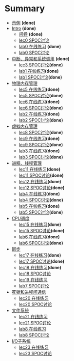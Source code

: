 # Summary

* [示例](README.md) **(done)**
* [Intro](all/1-intro.md) **(done)**
    * [问卷](all/01-1-questionnaire.md) **(done)**
    * [lec0 SPOC讨论](all/01-2-spoc-discussion.md)
    * [lab0 在线练习](all/01-3-lab0-quiz.md) **(done)**
    * [lab0 SPOC讨论](all/01-3-lab0-spoc-discussion.md)
* [中断、异常和系统调用](all/2-intr.md) **(done)**
    * [lec3 SPOC讨论](all/02-1-spoc-discussion.md)**(done)**
    * [lab1 在线练习](all/02-2-lab1-quiz.md)**(done)**
    * [lab1 SPOC讨论](all/02-2-lab1-spoc-discussion.md)**(done)**
* [物理内存管理](all/3&4-pmm.md)
    * [lec5 在线练习](all/03-1-quiz.md)**(done)**
    * [lec5 SPOC讨论](all/03-1-spoc-discussion.md)**(done)**
    * [lec6 在线练习](all/03-2-quiz.md)**(done)**
    * [lec6 SPOC讨论](all/03-2-spoc-discussion.md)**(done)**
    * [lab2 在线练习](all/03-3-lab2-quiz.md)**(done)**
    * [lab2 SPOC讨论](all/03-3-lab2-spoc-discussion.md)**(done)**
* [虚拟内存管理](all/5&6-vmm.md)
    * [lec8 SPOC讨论](all/04-1-spoc-discussion.md)**(done)**
    * [lec9 在线练习](all/04-2-quiz.md)**(done)**
    * [lec9 SPOC讨论](all/04-2-spoc-discussion.md)**(done)**
    * [lab3 在线练习](all/04-3-lab3-quiz.md)**(done)**
    * [lab3 SPOC讨论](all/04-3-lab3-spoc-discussion.md)**(done)**  
* [进程、线程管理](all/7-process&thread.md)
    * [lec11 在线练习](all/05-1-quiz.md)**(done)**
    * [lec11 SPOC讨论](all/05-1-spoc-discussion.md)**(done)**
    * [lec12 在线练习](all/05-2-quiz.md)**(done)**
    * [lec12 SPOC讨论](all/05-2-spoc-discussion.md)**(done)**
    * [lab4 在线练习](all/05-3-lab4-quiz.md)**(done)**
    * [lab4 SPOC讨论](all/05-3-lab4-spoc-discussion.md)**(done)**
    * [lab5 在线练习](all/05-4-lab5-quiz.md)**(done)**
    * [lab5 SPOC讨论](all/05-4-lab5-spoc-discussion.md)**(done)**
* [CPU调度](all/8-sched.md)
    * [lec15 在线练习](all/06-1-quiz.md)**(done)**
    * [lec15 SPOC讨论](all/06-1-spoc-discussion.md)**(done)**
    * [lab6 在线练习](all/06-2-lab6-quiz.md)**(done)**
    * [lab6 SPOC讨论](all/06-2-lab6-spoc-discussion.md)**(done)**     
* [同步](all/9-sync.md)
    * [lec17 在线练习](all/07-1-quiz.md)**(done)**
    * [lec17 SPOC讨论](all/07-1-spoc-discussion.md)**(done)**    
    * [lec18 在线练习](all/07-2-quiz.md)**(done)**    
    * [lec18 SPOC讨论](all/07-2-spoc-discussion.md)
    * [lec19 在线练习](all/07-3-lab7-quiz.md)      
    * [lab7 SPOC讨论](all/07-3-lab7-spoc-discussion.md)          
* [死锁和进程间通信](all/11-deadlock.md)
    * [lec20 在线练习](all/08-1-quiz.md)
    * [lec20 SPOC讨论](all/08-1-spoc-discussion.md)
* [文件系统](all/12-filesystem.md)
    * [lec21 在线练习](all/09-1-quiz.md)
    * [lec21 SPOC讨论](all/09-1-spoc-discussion.md)
    * [lab8 在线练习](all/09-2-lab8-quiz.md)      
    * [lab8 SPOC讨论](all/09-2-lab8-spoc-discussion.md)          
* [I/O子系统](all/13-io.md)
    * [lec23 在线练习](all/10-1-quiz.md)
    * [lec23 SPOC讨论](all/10-1-spoc-discussion.md)


